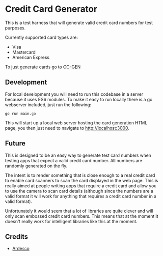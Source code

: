 # Credit Card Generator

This is a test harness that will generate valid credit card numbers for test purposes.

Currently supported card types are: 

- Visa
- Mastercard
- American Express.

To just generate cards go to [CC-GEN](https://tharukrenuja.ml/credit-card-generator/)

## Development

For local development you will need to run this codebase in a server because it uses ES6 modules.  To make it easy to run locally there is a go webserver included, just run the following:  

```golang
go run main.go
```

This will start up a local web server hosting the card generation HTML page, you then just need to navigate to [http://localhost:3000](http://localhost:3000).

## Future

This is designed to be an easy way to generate test card numbers when testing apps that expect a valid credit card number.  All numbers are randomly generated on the fly.

The intent is to render something that is close enough to a real credit card to enable card scanners to scan the card displayed in the web page.  This is really aimed at people writing apps that require a credit card and allow you to use the camera to scan card details (although since the numbers are a valid format it will work for anything that requires a credit card number in a valid format).  

Unfortunately it would seem that a lot of libraries are quite clever and will only scan embossed credit card numbers.  This means that at the moment it doesn't really work for intelligent libraries like this at the moment.

## Credits

- [Ardesco](https://github.com/Ardesco)
